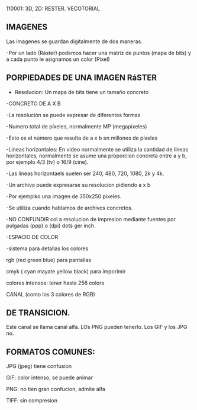 110001: 3D, 2D: RESTER. VECOTORIAL

## IMAGENES

Las imagenes se guardan digitalmente de dos maneras.

-Por un lado (Ráster) podemos hacer una matriz de puntos (mapa de bits) y a cada punto le asignamos un color (Píxel)

## PORPIEDADES DE UNA IMAGEN RáSTER 

* Resolucion: Un mapa de bits tiene un tamaño concreto

-CONCRETO DE A X B 

-La resolución se puede expresar de diferentes formas

-Numero total de píxeles, normalmente MP (megapixeles)

-Esto es el número que resulta de a x b en millones de píxeles

-Lineas horizontales: En video normalmente se utiliza la cantidad de líneas horizontales, normalmente se asume una proporcion concreta entre a y b, por ejemplo 4/3 (tv) o 16/9 (cine).

-Las lineas horizontaels suelen ser 240, 480, 720, 1080, 2k y 4k.

-Un archivo puede expresarse su resolucion pidiendo a x b

-Por ejemplko una imagen de 350x250 pixeles.

-Se utiliza cuando hablamos de archivos concretos.

-NO CONFUNDIR col a resolucion de impresion mediante fuentes por pulgadas (ppp) o (dpi) dots ger inch.

-ESPACIO DE COLOR

-sistema para detallas los colores 

rgb (red green blue) para pantallas

cmyk ( cyan mayate yellow black) para imporimir 

colores intensos: tener hasta 256 colors

CANAL (como los 3 colores de RGB)

## DE TRANSICION.
 
Este canal se llama canal alfa. LOs PNG pueden tenerlo. Los GIF y los JPG no.
 
## FORMATOS COMUNES:

JPG (jpeg) tiene confusion

GIF: color intenso, se puede animar 

PNG:  no tien gran confucion, admite alfa

TIFF: sin compresion


